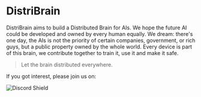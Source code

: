 # DistriBrain
DistriBrain aims to build a Distributed Brain for AIs. We hope the future AI could be developed and owned by every human equally. We dream: there's one day, the AIs is not the priority of certain companies, government, or rich guys, but a public property owned by the whole world. Every device is part of this brain, we contribute together to train it, use it and make it safe.

> Let the brain distributed everywhere.

If you got interest, please join us on:

![Discord Shield](https://discordapp.com/api/guilds/1103936287964143657/widget.png?style=banner2)
